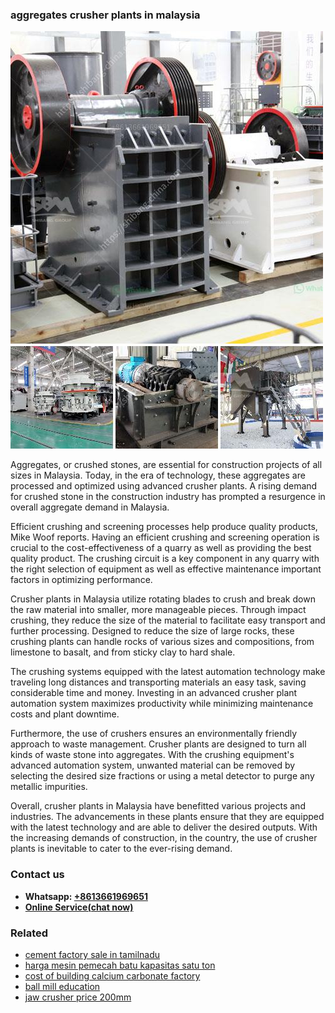 <h3>aggregates crusher plants in malaysia</h3><img src='1704791201.jpg' alt=''><p>Aggregates, or crushed stones, are essential for construction projects of all sizes in Malaysia. Today, in the era of technology, these aggregates are processed and optimized using advanced crusher plants. A rising demand for crushed stone in the construction industry has prompted a resurgence in overall aggregate demand in Malaysia.</p><p>Efficient crushing and screening processes help produce quality products, Mike Woof reports. Having an efficient crushing and screening operation is crucial to the cost-effectiveness of a quarry as well as providing the best quality product. The crushing circuit is a key component in any quarry with the right selection of equipment as well as effective maintenance important factors in optimizing performance. </p><p>Crusher plants in Malaysia utilize rotating blades to crush and break down the raw material into smaller, more manageable pieces. Through impact crushing, they reduce the size of the material to facilitate easy transport and further processing. Designed to reduce the size of large rocks, these crushing plants can handle rocks of various sizes and compositions, from limestone to basalt, and from sticky clay to hard shale.</p><p>The crushing systems equipped with the latest automation technology make traveling long distances and transporting materials an easy task, saving considerable time and money. Investing in an advanced crusher plant automation system maximizes productivity while minimizing maintenance costs and plant downtime.</p><p>Furthermore, the use of crushers ensures an environmentally friendly approach to waste management. Crusher plants are designed to turn all kinds of waste stone into aggregates. With the crushing equipment's advanced automation system, unwanted material can be removed by selecting the desired size fractions or using a metal detector to purge any metallic impurities.</p><p>Overall, crusher plants in Malaysia have benefitted various projects and industries. The advancements in these plants ensure that they are equipped with the latest technology and are able to deliver the desired outputs. With the increasing demands of construction, in the country, the use of crusher plants is inevitable to cater to the ever-rising demand.</p><h3>Contact us</h3><ul><li><strong>Whatsapp:&nbsp;<a href="https://wa.me/8613661969651">+8613661969651</a></strong></li><li><a href="https://swt.shibang-china.com/?git&amp;zhl&amp;aggregates crusher plants in malaysia"><strong>Online Service(chat now)</strong></a></li></ul><h3>Related</h3><ul><li><a href='cement factory sale in tamilnadu.md'>cement factory sale in tamilnadu</a></li><li><a href='harga mesin pemecah batu kapasitas satu ton.md'>harga mesin pemecah batu kapasitas satu ton</a></li><li><a href='cost of building calcium carbonate factory.md'>cost of building calcium carbonate factory</a></li><li><a href='ball mill education.md'>ball mill education</a></li><li><a href='jaw crusher price 200mm.md'>jaw crusher price 200mm</a></li></ul>